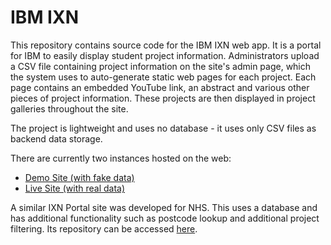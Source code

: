 # IBM IXN

This repository contains source code for the IBM IXN web app. It is a portal for IBM to easily display student project information. 
Administrators upload a CSV file containing project information on the site's admin page, which the system uses to auto-generate static web pages for each project. Each page contains an embedded YouTube link, an abstract and various other pieces of project information. These projects are then displayed in project galleries throughout the site.

The project is lightweight and uses no database - it uses only CSV files as backend data storage. 

There are currently two instances hosted on the web:
* [Demo Site (with fake data)](http://ixnportal.com/ibmixn)
* [Live Site (with real data)](http://ixnportal.com/ibmixndemo)

A similar IXN Portal site was developed for NHS. This uses a database and has additional functionality such as postcode lookup and additional project filtering. Its repository can be accessed [here](https://github.com/JordanJWSmith/ixn-for-the-nhs).

